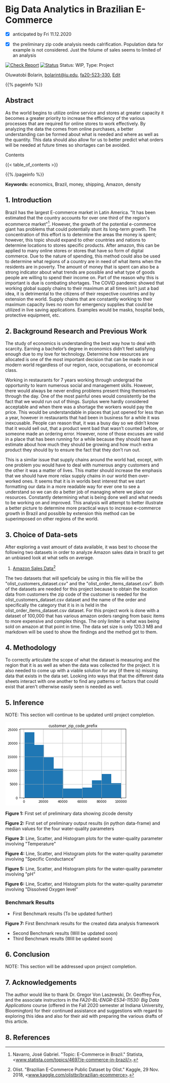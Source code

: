 # Big Data Analytics in Brazilian E-Commerce

-[x] anticipated by Fri 11.12.2020

-[x] the preliminary zip code analysis needs calrification. Population data for example is not considered. Just the folume of sales seems to limited of an analysis

[![Check Report](https://github.com/cybertraining-dsc/fa20-523-330/workflows/Check%20Report/badge.svg)](https://github.com/cybertraining-dsc/fa20-523-330/actions)
[![Status](https://github.com/cybertraining-dsc/fa20-523-330/workflows/Status/badge.svg)](https://github.com/cybertraining-dsc/fa20-523-330/actions)
Status: WIP, Type: Project

Oluwatobi Bolarin, bolarint@iu.edu, [fa20-523-330](https://github.com/cybertraining-dsc/fa20-523-330/), [Edit](https://github.com/cybertraining-dsc/fa20-523-330/blob/main/project/project.md)

{{% pageinfo %}}

## Abstract

As the world begins to utilize online service and stores at greater capacity it becomes a greater priority to increase the efficiency of the various processes that are required for online stores to work effectively. By analyzing the data the comes from online purchases, a better understanding can be formed about what is needed and where as well as the quantity. This data should also allow for us to better predict what orders will be needed at future times so shortages can be avoided. 

Contents

{{< table_of_contents >}}

{{% /pageinfo %}}

**Keywords:** economics, Brazil, money, shipping, Amazon, density

## 1. Introduction

Brazil has the largest E-commerce market in Latin America. "It has been estimated that the country accounts for over one third of the region's ecommerce market"[^2]. However, the growth of the potential e-commerce giant has problems that could potentially stunt its long-term growth. The concentration of this effort is to determine the areas the money is spent; however, this topic should expand to other countries and nations to determine locations to stores specific products. After amazon, this can be applied to many online stores or stores that have so form of digital commerce. Due to the nature of spending, this method could also be used to determine what regions of a country are in need of what items when the residents are in poverty. The amount of money that is spent can also be a strong indicator about what trends are possible and what type of goods people are willing to spend their income on. Part of the reason why this is important is due is combating shortages. The COVID pandemic showed that working global supply chains to their maximum at all times isn’t just a bad idea, it is detrimental to the citizens of their respective countries and by extension the world. Supply chains that are constantly working to their maximum capacity lives no room for emergency supplies that could be utilized in live saving applications. Examples would be masks, hospital beds, protective equipment, etc. 



## 2. Background Research and Previous Work

The study of economics is understanding the best way how to deal with scarcity. Earning a bachelor’s degree in economics didn’t feel satisfying enough due to my love for technology. Determine how resources are allocated is one of the most important decision that can be made in our modern world regardless of our region, race, occupations, or economical class.

Working in restaurants for 7 years working through undergrad the opportunity to learn numerous social and management skills. However, there would always be never ending problems present thing themselves through the day. One of the most painful ones would consistently be the fact that we would run out of things. Surplus were hardly considered acceptable and when there was a shortage the workers would pay the price. This would be understandable in places that just opened for less than a year, however in restaurants that had been in business for a while it was inexcusable. People can reason that, it was a busy day so we didn’t know that it would sell out, that a product went bad that wasn’t counted before, or someone made an ordering error. However, none of those excuses are valid in a place that has been running for a while because they should have an estimate about how much they should be growing and how much extra product they should by to ensure the fact that they don’t run out.

This is a similar issue that supply chains around the world had, except, with one problem you would have to deal with numerous angry customers and the other it was a matter of lives. This matter should increase the emphasis that we should have more relax supply chains in our world then over-worked ones. It seems that it is in worlds best interest that we start formatting our data in a more readable way for ever one to see a understand so we can do a better job of managing where we place our resources. Constantly determining what is being done well and what needs to be working on and improved. This analysis will attempt to better illustrate a better picture to determine more practical ways to increase e-commerce growth in Brazil and possible by extension this method can be superimposed on other regions of the world. 


## 3. Choice of Data-sets

After exploring a vast amount of data available, it was best to choose the following two datasets in order to analyze Amazon sales data in brazil to get an unbiased look at what sells on average.

1. [Amazon Sales Data](https://www.kaggle.com/olistbr/brazilian-ecommerce?select=olist_products_dataset.csv)[^1]

The two datasets that will speficialy be using in this file will be the "olist_customers_dataset.csv" and the "olist_order_items_dataset.csv". Both of the datasets are needed for this project because to obtain the location data from customers the zip code of the customer is needed for the olist_customers_dataset.csv dataset and the name of the order and specifically the category that it is in is held in the olist_order_items_dataset.csv dataset.
For this project work is done with a dataset of 100,000 that has various amazon orders ranging from basic items to more expensive and complex things. The only limiter is what was being sold on amazon at that point in time. The data set size is only 120.3 MB and markdown will be used to show the findings and the method got to them.


## 4. Methodology

To correctly articulate the scope of what the dataset is measuring and the region that it is as well as when the data was collected for the project. It is also needed to come up with a viable solution for any (if there is) missing data that exists in the data set. Looking into ways that that the different data sheets interact with one another to find any patterns or factors that could exist that aren&#39;t otherwise easily seen is needed as well.

## 5. Inference

NOTE: This section will continue to be updated until project completion.

![ZIP from Python](https://github.com/cybertraining-dsc/fa20-523-330/raw/main/project/images/figure1.png)

**Figure 1:** First set of preliminary data showing zicode density

**Figure 2:** First set of preliminary output results (in python data-frame) and median values for the four water-quality parameters

**Figure 3:** Line, Scatter, and Histogram plots for the water-quality parameter involving "Temperature"

**Figure 4:** Line, Scatter, and Histogram plots for the water-quality parameter involving "Specific Conductance"

**Figure 5:** Line, Scatter, and Histogram plots for the water-quality parameter involving "pH"

**Figure 6:** Line, Scatter, and Histogram plots for the water-quality parameter involving "Dissolved Oxygen level"

### Benchmark Results

- First Benchmark results (To be updated further)

**Figure 7:** First Benchmark results for the created data analysis framework 

- Second Benchmark results (Will be updated soon)
- Third Benchmark results (Will be updated soon)


## 6. Conclusion

NOTE: This section will be addressed upon project completion.

## 7. Acknowledgements

The author would like to thank Dr. Gregor Von Laszewski, Dr. Geoffrey Fox, and the associate instructors in the *FA20-BL-ENGR-E534-11530: Big Data Applications* course (offered in the Fall 2020 semester at Indiana University, Bloomington) for their continued assistance and suggestions with regard to exploring this idea and also for their aid with preparing the various drafts of this article.

## 8. References

[^1]: Olist. "Brazilian E-Commerce Public Dataset by Olist." Kaggle, 29 Nov. 2018, <www.kaggle.com/olistbr/brazilian-ecommerce>.

[^2]: Navarro, José Gabriel. "Topic: E-Commerce in Brazil." Statista, <www.statista.com/topics/4697/e-commerce-in-brazil/>. 
